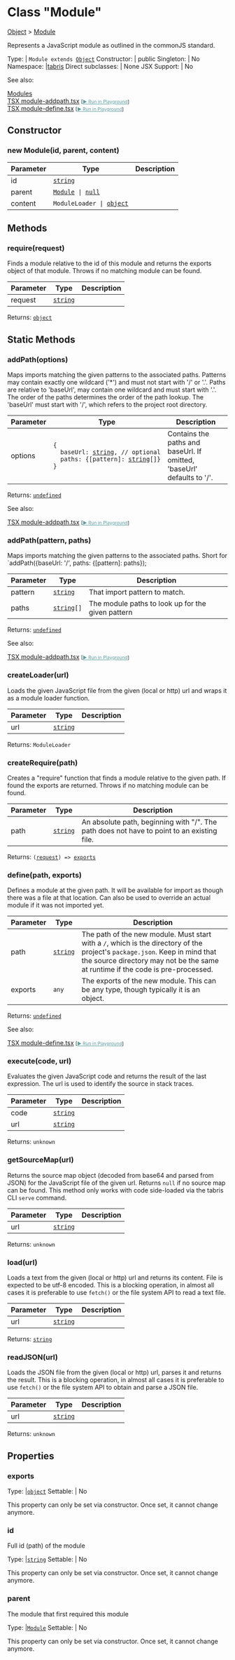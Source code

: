---
---
# Class "Module"

<a href="https://developer.mozilla.org/en-US/docs/Web/JavaScript/Reference/Global_Objects/Object" title="View &quot;Object&quot; on MDN">Object</a> > <a href="#" >Module</a>

Represents a JavaScript module as outlined in the commonJS standard.


Type: | <code style="white-space: nowrap">Module extends <a href="https://developer.mozilla.org/en-US/docs/Web/JavaScript/Reference/Global_Objects/Object" title="View &quot;Object&quot; on MDN">Object</a></code>
Constructor: | public
Singleton: | No
Namespace: |<a href="../modules.html#startup" >tabris</a>
Direct subclasses: | None
JSX Support: | No



See also:
  
[Modules](../modules.md)  
[<span class='language tsx'>TSX</span> module-addpath.tsx](https://github.com/eclipsesource/tabris-js/tree/v3.7.2/snippets/module-addpath.tsx) <span style="font-size: 75%;">[<a href="https://playground.tabris.com/?gitref=v3.7.2&snippet=module-addpath.tsx" style="color: cadetblue;">► Run in Playground</a>]</span>  
[<span class='language tsx'>TSX</span> module-define.tsx](https://github.com/eclipsesource/tabris-js/tree/v3.7.2/snippets/module-define.tsx) <span style="font-size: 75%;">[<a href="https://playground.tabris.com/?gitref=v3.7.2&snippet=module-define.tsx" style="color: cadetblue;">► Run in Playground</a>]</span>

## Constructor

### new Module(id, parent, content)

Parameter|Type|Description
-|-|-
id | <code style="white-space: nowrap"><a href="https://developer.mozilla.org/en-US/docs/Web/JavaScript/Data_structures#string_type" title="View &quot;string&quot; on MDN">string</a></code> | 
parent | <code style="white-space: nowrap"><a href="#" >Module</a> &#124; <a href="https://developer.mozilla.org/en-US/docs/Web/JavaScript/Data_structures#null_type" title="View &quot;null&quot; on MDN">null</a></code> | 
content | <code style="white-space: nowrap">ModuleLoader &#124; <a href="https://developer.mozilla.org/en-US/docs/Web/JavaScript/Reference/Global_Objects/Object" title="View &quot;Object&quot; on MDN">object</a></code> | 

## Methods

### require(request)



Finds a module relative to the id of this module and returns the exports object of that module. Throws if no matching module can be found.


Parameter|Type|Description
-|-|-
request | <code style="white-space: nowrap"><a href="https://developer.mozilla.org/en-US/docs/Web/JavaScript/Data_structures#string_type" title="View &quot;string&quot; on MDN">string</a></code> | 


Returns: <code style="white-space: nowrap"><a href="https://developer.mozilla.org/en-US/docs/Web/JavaScript/Reference/Global_Objects/Object" title="View &quot;Object&quot; on MDN">object</a></code>

## Static Methods

### addPath(options)



Maps imports matching the given patterns to the associated paths. Patterns may contain exactly one wildcard ('*') and must not start with '/' or '.'. Paths are relative to 'baseUrl', may contain one wildcard and must start with '.'. The order of the paths determines the order of the path lookup. The 'baseUrl' must start with '/', which refers to the project root directory.


Parameter|Type|Description
-|-|-
options | <code style="white-space: nowrap">{<br/>&nbsp;&nbsp;baseUrl: <a href="https://developer.mozilla.org/en-US/docs/Web/JavaScript/Data_structures#string_type" title="View &quot;string&quot; on MDN">string</a>, // optional<br/>&nbsp;&nbsp;paths: {[pattern]: <a href="https://developer.mozilla.org/en-US/docs/Web/JavaScript/Data_structures#string_type" title="View &quot;string&quot; on MDN">string</a>[]}<br/>}</code> | Contains the paths and baseUrl. If omitted, 'baseUrl' defaults to '/'.


Returns: <code style="white-space: nowrap"><a href="https://developer.mozilla.org/en-US/docs/Web/JavaScript/Data_structures#undefined_type" title="View &quot;undefined&quot; on MDN">undefined</a></code>

See also:
  
[<span class='language tsx'>TSX</span> module-addpath.tsx](https://github.com/eclipsesource/tabris-js/tree/v3.7.2/snippets/module-addpath.tsx) <span style="font-size: 75%;">[<a href="https://playground.tabris.com/?gitref=v3.7.2&snippet=module-addpath.tsx" style="color: cadetblue;">► Run in Playground</a>]</span>

### addPath(pattern, paths)



Maps imports matching the given patterns to the associated paths. Short for `addPath({baseUrl: '/', paths: {[pattern]: paths});


Parameter|Type|Description
-|-|-
pattern | <code style="white-space: nowrap"><a href="https://developer.mozilla.org/en-US/docs/Web/JavaScript/Data_structures#string_type" title="View &quot;string&quot; on MDN">string</a></code> | That import pattern to match.
paths | <code style="white-space: nowrap"><a href="https://developer.mozilla.org/en-US/docs/Web/JavaScript/Data_structures#string_type" title="View &quot;string&quot; on MDN">string</a>[]</code> | The module paths to look up for the given pattern


Returns: <code style="white-space: nowrap"><a href="https://developer.mozilla.org/en-US/docs/Web/JavaScript/Data_structures#undefined_type" title="View &quot;undefined&quot; on MDN">undefined</a></code>

See also:
  
[<span class='language tsx'>TSX</span> module-addpath.tsx](https://github.com/eclipsesource/tabris-js/tree/v3.7.2/snippets/module-addpath.tsx) <span style="font-size: 75%;">[<a href="https://playground.tabris.com/?gitref=v3.7.2&snippet=module-addpath.tsx" style="color: cadetblue;">► Run in Playground</a>]</span>

### createLoader(url)



Loads the given JavaScript file from the given (local or http) url and wraps it as a module loader function.


Parameter|Type|Description
-|-|-
url | <code style="white-space: nowrap"><a href="https://developer.mozilla.org/en-US/docs/Web/JavaScript/Data_structures#string_type" title="View &quot;string&quot; on MDN">string</a></code> | 


Returns: <code style="white-space: nowrap">ModuleLoader</code>

### createRequire(path)



Creates a "require" function that finds a module relative to the given path. If found the exports are returned. Throws if no matching module can be found.


Parameter|Type|Description
-|-|-
path | <code style="white-space: nowrap"><a href="https://developer.mozilla.org/en-US/docs/Web/JavaScript/Data_structures#string_type" title="View &quot;string&quot; on MDN">string</a></code> | An absolute path, beginning with "/". The path does not have to point to an existing file.


Returns: <code style="white-space: nowrap">(<a href="https://developer.mozilla.org/en-US/docs/Web/JavaScript/Data_structures#string_type" title="View &quot;string&quot; on MDN">request</a>) => <a href="https://developer.mozilla.org/en-US/docs/Web/JavaScript/Reference/Global_Objects/Object" title="View &quot;Object&quot; on MDN">exports</a></code>

### define(path, exports)



Defines a module at the given path. It will be available for import as though there was a file at that location. Can also be used to override an actual module if it was not imported yet.


Parameter|Type|Description
-|-|-
path | <code style="white-space: nowrap"><a href="https://developer.mozilla.org/en-US/docs/Web/JavaScript/Data_structures#string_type" title="View &quot;string&quot; on MDN">string</a></code> | The path of the new module. Must start with a `/`, which is the directory of the project's `package.json`. Keep in mind that the source directory may not be the same at runtime if the code is pre-processed.
exports | <code style="white-space: nowrap"><a title="Literally any JavaScript value">any</a></code> | The exports of the new module. This can be any type, though typically it is an object.


Returns: <code style="white-space: nowrap"><a href="https://developer.mozilla.org/en-US/docs/Web/JavaScript/Data_structures#undefined_type" title="View &quot;undefined&quot; on MDN">undefined</a></code>

See also:
  
[<span class='language tsx'>TSX</span> module-define.tsx](https://github.com/eclipsesource/tabris-js/tree/v3.7.2/snippets/module-define.tsx) <span style="font-size: 75%;">[<a href="https://playground.tabris.com/?gitref=v3.7.2&snippet=module-define.tsx" style="color: cadetblue;">► Run in Playground</a>]</span>

### execute(code, url)



Evaluates the given JavaScript code and returns the result of the last expression. The url is used to identify the source in stack traces.


Parameter|Type|Description
-|-|-
code | <code style="white-space: nowrap"><a href="https://developer.mozilla.org/en-US/docs/Web/JavaScript/Data_structures#string_type" title="View &quot;string&quot; on MDN">string</a></code> | 
url | <code style="white-space: nowrap"><a href="https://developer.mozilla.org/en-US/docs/Web/JavaScript/Data_structures#string_type" title="View &quot;string&quot; on MDN">string</a></code> | 


Returns: <code style="white-space: nowrap">unknown</code>

### getSourceMap(url)



Returns the source map object (decoded from base64 and parsed from JSON) for the JavaScript file of the given url. Returns `null` if no source map can be found. This method only works with code side-loaded via the tabris CLI `serve` command.


Parameter|Type|Description
-|-|-
url | <code style="white-space: nowrap"><a href="https://developer.mozilla.org/en-US/docs/Web/JavaScript/Data_structures#string_type" title="View &quot;string&quot; on MDN">string</a></code> | 


Returns: <code style="white-space: nowrap">unknown</code>

### load(url)



Loads a text from the given (local or http) url and returns its content. File is expected to be utf-8 encoded. This is a blocking operation, in almost all cases it is preferable to use `fetch()` or the file system API to read a text file.


Parameter|Type|Description
-|-|-
url | <code style="white-space: nowrap"><a href="https://developer.mozilla.org/en-US/docs/Web/JavaScript/Data_structures#string_type" title="View &quot;string&quot; on MDN">string</a></code> | 


Returns: <code style="white-space: nowrap"><a href="https://developer.mozilla.org/en-US/docs/Web/JavaScript/Data_structures#string_type" title="View &quot;string&quot; on MDN">string</a></code>

### readJSON(url)



Loads the JSON file from the given (local or http) url, parses it and returns the result. This is a blocking operation, in almost all cases it is preferable to use `fetch()` or the file system API to obtain and parse a JSON file.


Parameter|Type|Description
-|-|-
url | <code style="white-space: nowrap"><a href="https://developer.mozilla.org/en-US/docs/Web/JavaScript/Data_structures#string_type" title="View &quot;string&quot; on MDN">string</a></code> | 


Returns: <code style="white-space: nowrap">unknown</code>


## Properties

### exports



Type: |<code style="white-space: nowrap"><a href="https://developer.mozilla.org/en-US/docs/Web/JavaScript/Reference/Global_Objects/Object" title="View &quot;Object&quot; on MDN">object</a></code>
Settable: | No




This property can only be set via constructor. Once set, it cannot change anymore.



### id


Full id (path) of the module

Type: |<code style="white-space: nowrap"><a href="https://developer.mozilla.org/en-US/docs/Web/JavaScript/Data_structures#string_type" title="View &quot;string&quot; on MDN">string</a></code>
Settable: | No




This property can only be set via constructor. Once set, it cannot change anymore.



### parent


The module that first required this module

Type: |<code style="white-space: nowrap"><a href="#" >Module</a></code>
Settable: | No




This property can only be set via constructor. Once set, it cannot change anymore.




